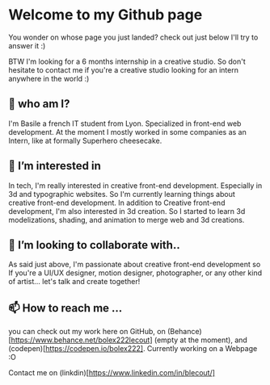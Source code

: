 # Welcome to my Github page
 You wonder on whose page you just landed?
 check out just below I'll try to answer it :)
 
 BTW I'm looking for a 6 months internship in a creative studio. So don't hesitate to contact me if you're a creative studio looking for an intern anywhere in the world :)
 
## 👋 who am I?
I'm Basile a french IT student from Lyon. Specialized in front-end web development.
At the moment I mostly worked in some companies as an Intern, like at formally Superhero cheesecake.

## 👀 I’m interested in

In tech, I'm really interested in creative front-end development. Especially in 3d and typographic websites.
So I'm currently learning things about creative front-end development. 
In addition to Creative front-end development, I'm also interested in 3d creation. So I started to learn 3d modelizations, shading, and animation to merge web and 3d creations.

## 💞️ I’m looking to collaborate with..
As said just above, I'm passionate about creative front-end development so If you're a UI/UX designer, motion designer, photographer, or any other kind of artist... let's talk and create together!

## 📫 How to reach me ...
you can check out my work here on GitHub, on (Behance)[https://www.behance.net/bolex222lecout] (empty at the moment), and (codepen)[https://codepen.io/bolex222].
Currently working on a Webpage :O

Contact me on (linkdin)[https://www.linkedin.com/in/blecout/]
